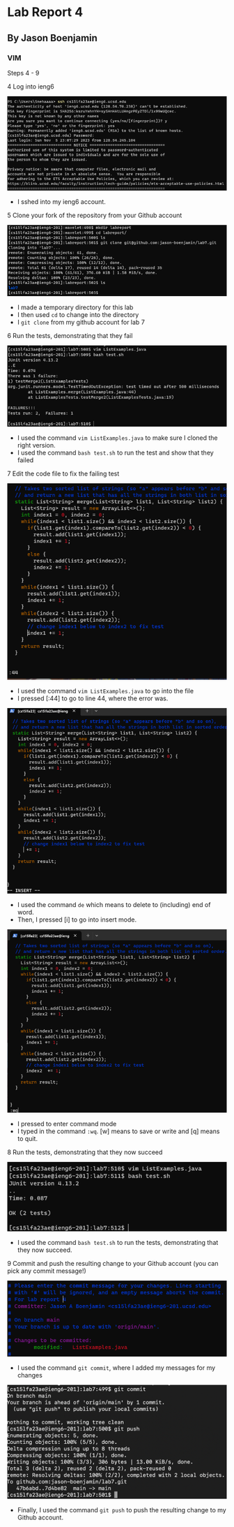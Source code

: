 # Lab Report 4
## By Jason Boenjamin
### VIM

Steps 4 - 9

4 Log into ieng6

![Image](CSE15_Lab4_SC1.png)
- I sshed into my ieng6 account.

5 Clone your fork of the repository from your Github account

![Image](CSE15_Lab4_SC2.png)
- I made a temporary directory for this lab
- I then used `cd` to change into the directory
- I `git clone` from my github account for lab 7

6 Run the tests, demonstrating that they fail

![Image](CSE15_Lab4_SC3.png)
- I used the command `vim ListExamples.java` to make sure I cloned the right version.
- I used the command `bash test.sh` to run the test and show that they failed

7 Edit the code file to fix the failing test

![Image](CSE15_Lab4_SC4.png)
- I used the command `vim ListExamples.java` to go into the file
- I pressed [:44] to go to line 44, where the error was.

![Image](CSE15_Lab4_SC5.png)
- I used the command `de` which means to delete to (including) end of word.
- Then, I pressed [i] to go into insert mode.

![Image](CSE15_Lab4_SC6.png)
- I pressed <esc> to enter command mode
- I typed in the command `:wq`. [w] means to save or write and [q] means to quit.

8 Run the tests, demonstrating that they now succeed

![Image](CSE15_Lab4_SC7.png)
- I used the command `bash test.sh` to run the tests, demonstrating that they now succeed.
    
9 Commit and push the resulting change to your Github account (you can pick any commit message!)

![Image](CSE15_Lab4_SC8.png)
- I used the command `git commit`, where I added my messages for my changes

![Image](CSE15_Lab4_SC9.png)
- Finally, I used the command `git push` to push the resulting change to my Github account.
